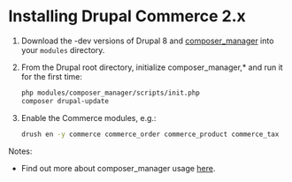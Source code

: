 # Installing Drupal Commerce 2.x

1. Download the -dev versions of Drupal 8 and [composer_manager](https://drupal.org/project/composer_manager) into your
   `modules` directory.

2. From the Drupal root directory, initialize composer_manager,* and run it for the first time:

   ```sh
   php modules/composer_manager/scripts/init.php
   composer drupal-update
   ```

3. Enable the Commerce modules, e.g.:

   ```sh
   drush en -y commerce commerce_order commerce_product commerce_tax
   ```

Notes:
* Find out more about composer_manager usage [here](https://www.drupal.org/node/2405811).